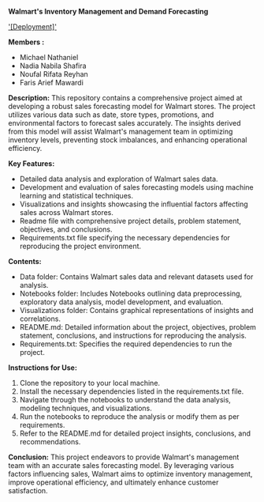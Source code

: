 **Walmart's Inventory Management and Demand Forecasting**

['[Deployment]'](https://huggingface.co/spaces/michaeln20/FTDS-009-HCK-group-003)

**Members :**
- Michael Nathaniel
- Nadia Nabila Shafira
- Noufal Rifata Reyhan
- Faris Arief Mawardi

**Description:**
This repository contains a comprehensive project aimed at developing a robust sales forecasting model for Walmart stores. The project utilizes various data such as date, store types, promotions, and environmental factors to forecast sales accurately. The insights derived from this model will assist Walmart's management team in optimizing inventory levels, preventing stock imbalances, and enhancing operational efficiency.

**Key Features:**
- Detailed data analysis and exploration of Walmart sales data.
- Development and evaluation of sales forecasting models using machine learning and statistical techniques.
- Visualizations and insights showcasing the influential factors affecting sales across Walmart stores.
- Readme file with comprehensive project details, problem statement, objectives, and conclusions.
- Requirements.txt file specifying the necessary dependencies for reproducing the project environment.

**Contents:**
- Data folder: Contains Walmart sales data and relevant datasets used for analysis.
- Notebooks folder: Includes Notebooks outlining data preprocessing, exploratory data analysis, model development, and evaluation.
- Visualizations folder: Contains graphical representations of insights and correlations.
- README.md: Detailed information about the project, objectives, problem statement, conclusions, and instructions for reproducing the analysis.
- Requirements.txt: Specifies the required dependencies to run the project.

**Instructions for Use:**
1. Clone the repository to your local machine.
2. Install the necessary dependencies listed in the requirements.txt file.
3. Navigate through the notebooks to understand the data analysis, modeling techniques, and visualizations.
4. Run the notebooks to reproduce the analysis or modify them as per requirements.
5. Refer to the README.md for detailed project insights, conclusions, and recommendations.

**Conclusion:**
This project endeavors to provide Walmart's management team with an accurate sales forecasting model. By leveraging various factors influencing sales, Walmart aims to optimize inventory management, improve operational efficiency, and ultimately enhance customer satisfaction.
